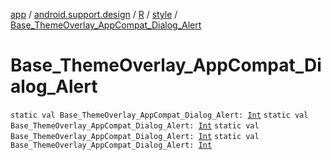 [app](../../../index.md) / [android.support.design](../../index.md) / [R](../index.md) / [style](index.md) / [Base_ThemeOverlay_AppCompat_Dialog_Alert](.)

# Base_ThemeOverlay_AppCompat_Dialog_Alert

`static val Base_ThemeOverlay_AppCompat_Dialog_Alert: `[`Int`](https://kotlinlang.org/api/latest/jvm/stdlib/kotlin/-int/index.html)
`static val Base_ThemeOverlay_AppCompat_Dialog_Alert: `[`Int`](https://kotlinlang.org/api/latest/jvm/stdlib/kotlin/-int/index.html)
`static val Base_ThemeOverlay_AppCompat_Dialog_Alert: `[`Int`](https://kotlinlang.org/api/latest/jvm/stdlib/kotlin/-int/index.html)
`static val Base_ThemeOverlay_AppCompat_Dialog_Alert: `[`Int`](https://kotlinlang.org/api/latest/jvm/stdlib/kotlin/-int/index.html)